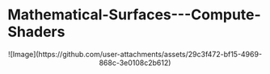 # Mathematical-Surfaces---Compute-Shaders

<p align="center">
![Image](https://github.com/user-attachments/assets/29c3f472-bf15-4969-868c-3e0108c2b612)
</p>

